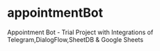 # appointmentBot
Appointment Bot - Trial Project with Integrations of Telegram,DialogFlow,SheetDB &amp; Google Sheets
